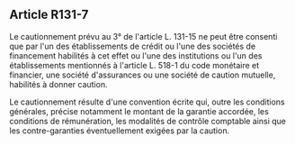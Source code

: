 Article R131-7
----
Le cautionnement prévu au 3° de l'article L. 131-15 ne peut être consenti que
par l'un des établissements de crédit ou l'une des sociétés de financement
habilités à cet effet ou l'une des institutions ou l'un des établissements
mentionnés à l'article L. 518-1 du code monétaire et financier, une société
d'assurances ou une société de caution mutuelle, habilités à donner caution.

Le cautionnement résulte d'une convention écrite qui, outre les conditions
générales, précise notamment le montant de la garantie accordée, les conditions
de rémunération, les modalités de contrôle comptable ainsi que les
contre-garanties éventuellement exigées par la caution.
